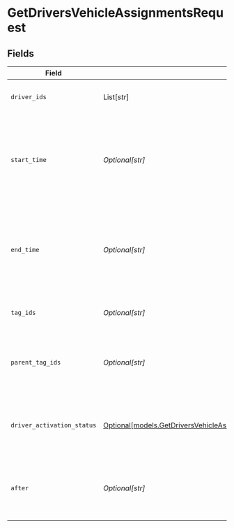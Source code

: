 # GetDriversVehicleAssignmentsRequest


## Fields

| Field                                                                                                                                                                                                                                                                  | Type                                                                                                                                                                                                                                                                   | Required                                                                                                                                                                                                                                                               | Description                                                                                                                                                                                                                                                            |
| ---------------------------------------------------------------------------------------------------------------------------------------------------------------------------------------------------------------------------------------------------------------------- | ---------------------------------------------------------------------------------------------------------------------------------------------------------------------------------------------------------------------------------------------------------------------- | ---------------------------------------------------------------------------------------------------------------------------------------------------------------------------------------------------------------------------------------------------------------------- | ---------------------------------------------------------------------------------------------------------------------------------------------------------------------------------------------------------------------------------------------------------------------- |
| `driver_ids`                                                                                                                                                                                                                                                           | List[*str*]                                                                                                                                                                                                                                                            | :heavy_minus_sign:                                                                                                                                                                                                                                                     |  A filter on the data based on this comma-separated list of driver IDs and externalIds. Example: `driverIds=1234,5678,payroll:4841`                                                                                                                                    |
| `start_time`                                                                                                                                                                                                                                                           | *Optional[str]*                                                                                                                                                                                                                                                        | :heavy_minus_sign:                                                                                                                                                                                                                                                     |  A start time in RFC 3339 format. Defaults to now if not provided. Millisecond precision and timezones are supported. (Examples: 2019-06-13T19:08:25Z, 2019-06-13T19:08:25.455Z, OR 2015-09-15T14:00:12-04:00). The maximum allowed startTime-endTime range is 7 days. |
| `end_time`                                                                                                                                                                                                                                                             | *Optional[str]*                                                                                                                                                                                                                                                        | :heavy_minus_sign:                                                                                                                                                                                                                                                     |  An end time in RFC 3339 format. Defaults to now if not provided. Millisecond precision and timezones are supported. (Examples: 2019-06-13T19:08:25Z, 2019-06-13T19:08:25.455Z, OR 2015-09-15T14:00:12-04:00). The maximum allowed startTime-endTime range is 7 days.  |
| `tag_ids`                                                                                                                                                                                                                                                              | *Optional[str]*                                                                                                                                                                                                                                                        | :heavy_minus_sign:                                                                                                                                                                                                                                                     |  A filter on the data based on this comma-separated list of driver tag IDs. Example: `tagIds=1234,5678`                                                                                                                                                                |
| `parent_tag_ids`                                                                                                                                                                                                                                                       | *Optional[str]*                                                                                                                                                                                                                                                        | :heavy_minus_sign:                                                                                                                                                                                                                                                     |  A filter on the data based on this comma-separated list of driver parent tag IDs, for use by orgs with tag hierarchies. Specifying a parent tag will implicitly include all descendent tags of the parent tag. Example: `parentTagIds=345,678`                        |
| `driver_activation_status`                                                                                                                                                                                                                                             | [Optional[models.GetDriversVehicleAssignmentsQueryParamDriverActivationStatus]](../models/getdriversvehicleassignmentsqueryparamdriveractivationstatus.md)                                                                                                             | :heavy_minus_sign:                                                                                                                                                                                                                                                     | If value is `deactivated`, only drivers that are deactivated will appear in the response. This parameter will default to `active` if not provided (fetching only active drivers).  Valid values: `active`, `deactivated`                                               |
| `after`                                                                                                                                                                                                                                                                | *Optional[str]*                                                                                                                                                                                                                                                        | :heavy_minus_sign:                                                                                                                                                                                                                                                     |  If specified, this should be the endCursor value from the previous page of results. When present, this request will return the next page of results that occur immediately after the previous page of results.                                                        |